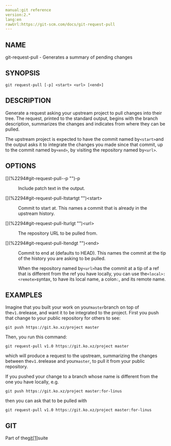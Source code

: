 ```yaml
---
manual:git reference
version:2.*
lang:en
rawUrl:https://git-scm.com/docs/git-request-pull
---
```



## [](%2294#_name "")NAME<a name="_name"></a>


git-request-pull - Generates a summary of pending changes





## [](%2294#_synopsis "")SYNOPSIS<a name="_synopsis"></a>

```
git request-pull [-p] <start> <url> [<end>]
```




## [](%2294#_description "")DESCRIPTION<a name="_description"></a>


Generate a request asking your upstream project to pull changes into their tree. The request, printed to the standard output, begins with the branch description, summarizes the changes and indicates from where they can be pulled.




The upstream project is expected to have the commit named by`<start>`and the output asks it to integrate the changes you made since that commit, up to the commit named by`<end>`, by visiting the repository named by`<url>`.





## [](%2294#_options "")OPTIONS<a name="_options"></a>
<dl><dt id='git-request-pull--p'>[](%2294#git-request-pull--p "")-p</dt><dd>

Include patch text in the output.

</dd><dt id='git-request-pull-ltstartgt'>[](%2294#git-request-pull-ltstartgt "")&lt;start&gt;</dt><dd>

Commit to start at. This names a commit that is already in the upstream history.

</dd><dt id='git-request-pull-lturlgt'>[](%2294#git-request-pull-lturlgt "")&lt;url&gt;</dt><dd>

The repository URL to be pulled from.

</dd><dt id='git-request-pull-ltendgt'>[](%2294#git-request-pull-ltendgt "")&lt;end&gt;</dt><dd>

Commit to end at (defaults to HEAD). This names the commit at the tip of the history you are asking to be pulled.



When the repository named by`<url>`has the commit at a tip of a ref that is different from the ref you have locally, you can use the`<local>:<remote>`syntax, to have its local name, a colon`:`, and its remote name.


</dd></dl>



## [](%2294#_examples "")EXAMPLES<a name="_examples"></a>


Imagine that you built your work on your`master`branch on top of the`v1.0`release, and want it to be integrated to the project. First you push that change to your public repository for others to see:



```
git push https://git.ko.xz/project master
```




Then, you run this command:



```
git request-pull v1.0 https://git.ko.xz/project master
```




which will produce a request to the upstream, summarizing the changes between the`v1.0`release and your`master`, to pull it from your public repository.




If you pushed your change to a branch whose name is different from the one you have locally, e.g.



```
git push https://git.ko.xz/project master:for-linus
```




then you can ask that to be pulled with



```
git request-pull v1.0 https://git.ko.xz/project master:for-linus
```





## [](%2294#_git "")GIT<a name="_git"></a>


Part of the[git[1]](%2248  "")suite





